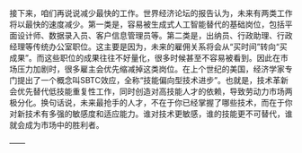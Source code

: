接下来，咱们再说说减少最快的工作。世界经济论坛的报告认为，未来有两类工作将以最快的速度减少。第一类是，容易被生成式人工智能替代的基础岗位，包括平面设计师、数据录入员、客户信息管理员等。第二类是，出纳员、行政助理、行政经理等传统办公室职位。这主要是因为，未来的雇佣关系将会从“买时间”转向“买成果”。而这些职位的成果往往不好量化，很多时候甚至不容易被看到。因此在市场压力加剧时，很多雇主会优先缩减掉这类岗位。在上个世纪的美国，经济学家专门提出了一个概念叫SBTC效应，全称“技能偏向型技术进步”。也就是，技术革新会优先替代低技能重复性工作，同时创造对高技能人才的依赖，导致劳动力市场两极分化。换句话说，未来最抢手的人才，不在于你已经掌握了哪些技术，而在于你对新技术有多强的敏感度和适应能力。谁对技术更敏感，谁的技能更不可替代，谁就会成为市场中的胜利者。

——

